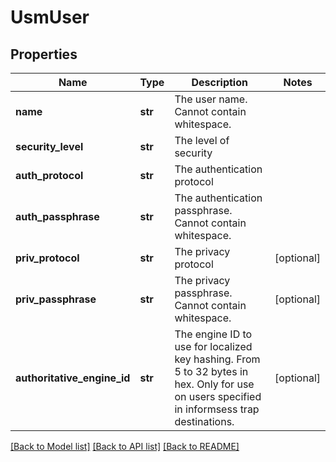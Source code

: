 # UsmUser

## Properties
Name | Type | Description | Notes
------------ | ------------- | ------------- | -------------
**name** | **str** | The user name. Cannot contain whitespace. | 
**security_level** | **str** | The level of security | 
**auth_protocol** | **str** | The authentication protocol | 
**auth_passphrase** | **str** | The authentication passphrase. Cannot contain whitespace. | 
**priv_protocol** | **str** | The privacy protocol | [optional] 
**priv_passphrase** | **str** | The privacy passphrase. Cannot contain whitespace. | [optional] 
**authoritative_engine_id** | **str** | The engine ID to use for localized key hashing. From 5 to 32 bytes in hex. Only for use on users specified in informsess trap destinations. | [optional] 

[[Back to Model list]](../README.md#documentation-for-models) [[Back to API list]](../README.md#documentation-for-api-endpoints) [[Back to README]](../README.md)

